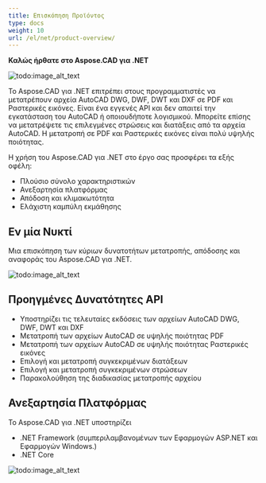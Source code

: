 ```yaml
---
title: Επισκόπηση Προϊόντος
type: docs
weight: 10
url: /el/net/product-overview/
---
```


**Καλώς ήρθατε στο Aspose.CAD για .NET**

![todo:image_alt_text](/_assets/home_1.png)

Το Aspose.CAD για .NET επιτρέπει στους προγραμματιστές να μετατρέπουν αρχεία AutoCAD DWG, DWF, DWT και DXF σε PDF και Ραστερικές εικόνες. Είναι ένα εγγενές API και δεν απαιτεί την εγκατάσταση του AutoCAD ή οποιουδήποτε λογισμικού. Μπορείτε επίσης να μετατρέψετε τις επιλεγμένες στρώσεις και διατάξεις από τα αρχεία AutoCAD. Η μετατροπή σε PDF και Ραστερικές εικόνες είναι πολύ υψηλής ποιότητας.

Η χρήση του Aspose.CAD για .NET στο έργο σας προσφέρει τα εξής οφέλη:

- Πλούσιο σύνολο χαρακτηριστικών
- Ανεξαρτησία πλατφόρμας
- Απόδοση και κλιμακωτότητα
- Ελάχιστη καμπύλη εκμάθησης

## **Εν μία Νυκτί**
Μια επισκόπηση των κύριων δυνατοτήτων μετατροπής, απόδοσης και αναφοράς του Aspose.CAD για .NET.

![todo:image_alt_text](/_assets/product-overview_2.png)
## **Προηγμένες Δυνατότητες API**
- Υποστηρίζει τις τελευταίες εκδόσεις των αρχείων AutoCAD DWG, DWF, DWT και DXF
- Μετατροπή των αρχείων AutoCAD σε υψηλής ποιότητας PDF
- Μετατροπή των αρχείων AutoCAD σε υψηλής ποιότητας Ραστερικές εικόνες
- Επιλογή και μετατροπή συγκεκριμένων διατάξεων
- Επιλογή και μετατροπή συγκεκριμένων στρώσεων
- Παρακολούθηση της διαδικασίας μετατροπής αρχείου
## **Ανεξαρτησία Πλατφόρμας**
Το Aspose.CAD για .NET υποστηρίζει

- .NET Framework (συμπεριλαμβανομένων των Εφαρμογών ASP.NET και Εφαρμογών Windows.)
- .NET Core

![todo:image_alt_text](/_assets/product-overview_3.png)
